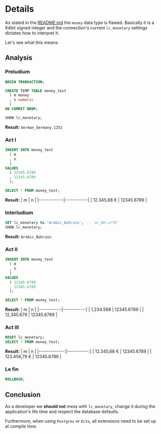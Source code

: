 # Details
As stated in the [README.md](README.md) the `money` data type is flawed. Basically it is a 64bit signed integer and the connection's current `lc_monetary` settings dictates how to interpret it.

Let's see what this means:

## Analysis


### Preludium
```sql
BEGIN TRANSACTION;

CREATE TEMP TABLE money_test
  ( m money
  , n numeric
  )
ON COMMIT DROP;

SHOW lc_monetary;
```
**Result:** `German_Germany.1252`


### Act I
```sql
INSERT INTO money_test
  ( m
  , n
  )
VALUES
  ( 12345.6789
  , 12345.6789
  );

SELECT * FROM money_test;
```
**Result:**
| m           | n          |
|------------:|-----------:|
| 12.345,68 € | 12345.6789 |


### Interludium
```sql
SET lc_monetary to 'Arabic_Bahrain'; -- 'ar_BH.utf8'
SHOW lc_monetary;
```
**Result:** `Arabic_Bahrain`


### Act II
```sql
INSERT INTO money_test
  ( m
  , n
  )
VALUES
  ( 12345.6789
  , 12345.6789
  );

SELECT * FROM money_test;
```
**Result:**
|  m         | n          |
|-----------:|-----------:|
|  1,234.568 | 12345.6789 |
| 12,345.679 | 12345.6789 |


### Act III
```sql
RESET lc_monetary;
SELECT * FROM money_test;
```
**Result:**
| m            | n          |
|-------------:|-----------:|
|  12.345,68 € | 12345.6789 |
| 123.456,79 € | 12345.6789 |


### Le fin
```sql
ROLLBACK;
```

## Conclusion
As a developer we **should not** mess with `lc_monetary`, change it during the application's life time and respect the database defaults.

Furthermore, when using `Postgrex` or `Ecto`, all extensions need to be set up at compile time.